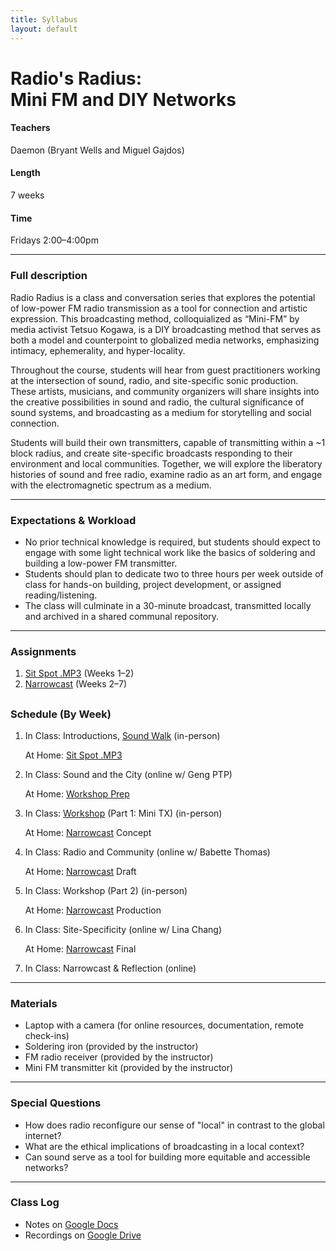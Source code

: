 ```yaml
---
title: Syllabus
layout: default
---
```


# Radio's Radius: <br>Mini FM and DIY Networks

#### Teachers
Daemon (Bryant Wells and Miguel Gajdos)

#### Length
7 weeks

#### Time
Fridays 2:00–4:00pm

---

### Full description

Radio Radius is a class and conversation series that explores the potential of low-power FM radio transmission as a tool for connection and artistic expression. This broadcasting method, colloquialized as “Mini-FM” by media activist Tetsuo Kogawa, is a DIY broadcasting method that serves as both a model and counterpoint to globalized media networks, emphasizing intimacy, ephemerality, and hyper-locality.

Throughout the course, students will hear from guest practitioners working at the intersection of sound, radio, and site-specific sonic production. These artists, musicians, and community organizers will share insights into the creative possibilities in sound and radio, the cultural significance of sound systems, and broadcasting as a medium for storytelling and social connection.

Students will build their own transmitters, capable of transmitting within a ~1 block radius, and create site-specific broadcasts responding to their environment and local communities. Together, we will explore the liberatory histories of sound and free radio, examine radio as an art form, and engage with the electromagnetic spectrum as a medium.

---

### Expectations & Workload

- No prior technical knowledge is required, but students should expect to engage with some light technical work like the basics of soldering and building a low-power FM transmitter.
- Students should plan to dedicate two to three hours per week outside of class for hands-on building, project development, or assigned reading/listening.
- The class will culminate in a 30-minute broadcast, transmitted locally and archived in a shared communal repository.

---

### Assignments

1. [Sit Spot .MP3](https://rr25.daemon.earth/sit-spot.html) (Weeks 1–2)
2. [Narrowcast](https://rr25.daemon.earth/narrowcast.html) (Weeks 2–7)

<page-break></page-break>
---

### Schedule (By Week)

1. In Class: Introductions, [Sound Walk](https://rr25.daemon.earth/sound-walk.html) (in-person)
    
    At Home: [Sit Spot .MP3](https://rr25.daemon.earth/sit-spot.html)

2.  In Class: Sound and the City (online w/ Geng PTP)
    
    At Home: [Workshop Prep](https://rr25.daemon.earth/workshop-prep-1.html)

3. In Class: [Workshop](https://rr25.daemon.earth/mini-tx-1.html) (Part 1: Mini TX) (in-person)

    At Home: [Narrowcast](https://rr25.daemon.earth/narrowcast.html) Concept

4. In Class: Radio and Community (online w/ Babette Thomas)
    
    At Home: [Narrowcast](https://rr25.daemon.earth/narrowcast.html) Draft

5. In Class: Workshop (Part 2) (in-person)
    
    At Home: [Narrowcast](https://rr25.daemon.earth/narrowcast.html) Production

6. In Class: Site-Specificity (online w/ Lina Chang)

    At Home: [Narrowcast](https://rr25.daemon.earth/narrowcast.html) Final

7. In Class: Narrowcast & Reflection (online)

---

### Materials

- Laptop with a camera (for online resources, documentation, remote check-ins)
- Soldering iron (provided by the instructor)
- FM radio receiver (provided by the instructor)
- Mini FM transmitter kit (provided by the instructor)

---

### Special Questions

- How does radio reconfigure our sense of "local" in contrast to the global internet?
- What are the ethical implications of broadcasting in a local context?
- Can sound serve as a tool for building more equitable and accessible networks?

---

### Class Log

- Notes on [Google Docs](https://docs.google.com/document/d/17k0dTcyNA0Rn9K9W7k8uSoxUg8jlKddo6O_9NvBA_y4/edit?usp=sharing)
- Recordings on [Google Drive](https://drive.google.com/drive/u/2/folders/1I_f76vxSGsTKSPTfw1mKbw8fx5WOwryV)
